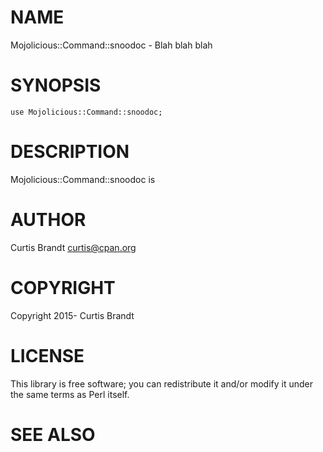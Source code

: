 # NAME

Mojolicious::Command::snoodoc - Blah blah blah

# SYNOPSIS

    use Mojolicious::Command::snoodoc;

# DESCRIPTION

Mojolicious::Command::snoodoc is

# AUTHOR

Curtis Brandt <curtis@cpan.org>

# COPYRIGHT

Copyright 2015- Curtis Brandt

# LICENSE

This library is free software; you can redistribute it and/or modify
it under the same terms as Perl itself.

# SEE ALSO
